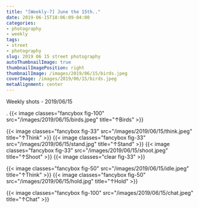 ```yaml
---
title: "[Weekly-7] June the 15th.."
date: 2019-06-15T18:06:09-04:00
categories:
- photography
- weekly
tags:
- street
- photography
slug: 2019 06 15 street photography
autoThumbnailImage: true
thumbnailImagePosition: right
thumbnailImage: /images/2019/06/15/birds.jpeg
coverImage: /images/2019/06/15/birds.jpeg
metaAlignment: center
---
```


Weekly shots - 2019/06/15
<!--more-->

.
{{< image classes="fancybox fig-100" src="/images/2019/06/15/birds.jpeg"  title="↑Birds" >}}

{{< image classes="fancybox fig-33" src="/images/2019/06/15/think.jpeg"  title="↑Think" >}}
{{< image classes="fancybox fig-33" src="/images/2019/06/15/stand.jpg"  title="↑Stand" >}}
{{< image classes="fancybox fig-33" src="/images/2019/06/15/shoot.jpeg"  title="↑Shoot" >}}
{{< image classes="clear fig-33" >}}

{{< image classes="fancybox fig-50" src="/images/2019/06/15/idle.jpeg"  title="↑Think" >}}
{{< image classes="fancybox fig-50" src="/images/2019/06/15/hold.jpg"  title="↑Hold" >}}

{{< image classes="fancybox fig-100" src="/images/2019/06/15/chat.jpeg"  title="↑Chat" >}}